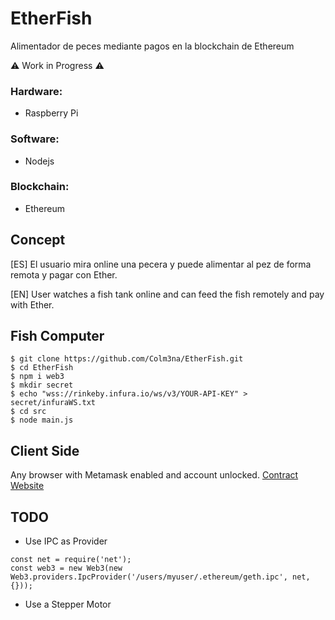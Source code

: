 # EtherFish
Alimentador de peces mediante pagos en la blockchain de Ethereum

:warning: Work in Progress :warning:

### Hardware:

  - Raspberry Pi

### Software:

  - Nodejs

### Blockchain:

  - Ethereum

## Concept
[ES] El usuario mira online una pecera y puede alimentar al pez de forma remota y pagar con Ether.

[EN] User watches a fish tank online and can feed the fish remotely and pay with Ether.

## Fish Computer

```
$ git clone https://github.com/Colm3na/EtherFish.git
$ cd EtherFish
$ npm i web3
$ mkdir secret
$ echo "wss://rinkeby.infura.io/ws/v3/YOUR-API-KEY" > secret/infuraWS.txt
$ cd src
$ node main.js
```

## Client Side
Any browser with Metamask enabled and account unlocked.
[Contract](https://rinkeby.etherscan.io/address/0x0451a1c0e4194967363ad9cf1a202419ba4fe83e)
[Website](http://magmatest.000webhostapp.com/EtherFish/)

## TODO

- Use IPC as Provider
```
const net = require('net');
const web3 = new Web3(new Web3.providers.IpcProvider('/users/myuser/.ethereum/geth.ipc', net, {}));
```
- Use a Stepper Motor
